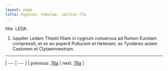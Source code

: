```yaml
---
layout: page
title: Hyginus, Fabulae, section 77a
---
```


title. LEDA.



1. Iuppiter Ledam Thestii filiam in cygnum conuersus ad flumen Eurotam compressit, et ex eo peperit Pollucem et Helenam, ex Tyndareo autem Castorem et Clytaemnestram.



---

| --- | --- |
| previous: [76a](../76a/) | next: [78a](../78a/) |